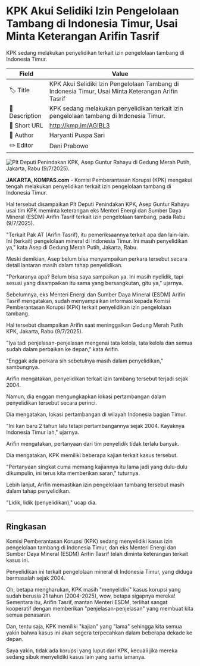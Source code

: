 # KPK Akui Selidiki Izin Pengelolaan Tambang di Indonesia Timur, Usai Minta Keterangan Arifin Tasrif

KPK sedang melakukan penyelidikan terkait izin pengelolaan tambang di Indonesia Timur.

| Field         | Value                                                       |
|---------------|-------------------------------------------------------------|
| 🏷️ Title       | KPK Akui Selidiki Izin Pengelolaan Tambang di Indonesia Timur, Usai Minta Keterangan Arifin Tasrif |
| 📝 Description | KPK sedang melakukan penyelidikan terkait izin pengelolaan tambang di Indonesia Timur. |
| 🔗 Short URL   | http://kmp.im/AGIBL3 |
| 👤 Author      | Haryanti Puspa Sari |
| ✏️ Editor      | Dani Prabowo |

![Plt Deputi Penindakan KPK, Asep Guntur Rahayu di Gedung Merah Putih, Jakarta, Rabu (9/7/2025).](https://asset.kompas.com/crops/gzjyUKfImUaJwqVEXf9r1iOOzTs=/0x0:0x0/750x500/data/photo/2025/07/09/686e5f8621d30.jpg)

**JAKARTA, KOMPAS.com** - Komisi Pemberantasan Korupsi (KPK) mengakui tengah melakukan penyelidikan terkait izin pengelolaan tambang di Indonesia Timur.

Hal tersebut disampaikan Plt Deputi Penindakan KPK, Asep Guntur Rahayu usai tim KPK meminta keterangan eks Menteri Energi dan Sumber Daya Mineral (ESDM) Arifin Tasrif terkait izin pengelolaan tambang, pada Rabu (9/7/2025).

\"Terkait Pak AT (Arifin Tasrif), itu pemeriksaannya terkait apa dan lain-lain. Ini (terkait) pengelolaan mineral di Indonesia Timur. Ini masih penyelidikan ya,\" kata Asep di Gedung Merah Putih, Jakarta, Rabu.

Meski demikian, Asep belum bisa menyampaikan perkara tersebut secara detail lantaran masih dalam tahap penyelidikan.

\"Perkaranya apa? Belum bisa saya sampaikan ya. Ini masih nyelidik, tapi sesuai yang disampaikan itu sama yang bersangkutan, gitu ya,\" ujarnya.

Sebelumnya, eks Menteri Energi dan Sumber Daya Mineral (ESDM) Arifin Tasrif mengatakan, sudah menyampaikan informasi kepada Komisi Pemberantasan Korupsi (KPK) terkait penyelidikan izin pengelolaan tambang.

Hal tersebut disampaikan Arifin saat meninggalkan Gedung Merah Putih KPK, Jakarta, Rabu (9/7/2025).

\"Iya tadi penjelasan-penjelasan mengenai tata kelola, tata kelola dan semua sudah dalam perbaikan ke depan,\" kata Arifin.

\"Enggak ada perkara sih sebetulnya masih dalam penyelidikan,\" sambungnya.

Arifin mengatakan, penyelidikan terkait izin tambang tersebut terjadi sejak 2004.

Namun, dia enggan mengungkapkan lokasi pertambangan dalam penyelidikan tersebut secara perinci.

Dia mengatakan, lokasi pertambangan di wilayah Indonesia bagian Timur.

\"Ini kan baru 2 tahun lalu tetapi pertambangannya sejak 2004. Kayaknya Indonesia Timur lah,\" ujarnya.

Arifin mengatakan, pertanyaan dari tim penyelidik tidak terlalu banyak.

Dia mengatakan, KPK memiliki beberapa kajian terkait kasus tersebut.

\"Pertanyaan singkat cuma memang kajiannya itu lama jadi yang dulu-dulu dikumpulin, ini terus kita memberikan saran,\" tuturnya.

Lebih lanjut, Arifin memastikan izin pengelolaan tambang tersebut masih dalam tahap penyelidikan.

\"Lidik, lidik (penyelidikan),\" ucap dia.

---
## Ringkasan

Komisi Pemberantasan Korupsi (KPK) sedang menyelidiki kasus izin pengelolaan tambang di Indonesia Timur, dan eks Menteri Energi dan Sumber Daya Mineral (ESDM) Arifin Tasrif telah diminta keterangan terkait kasus ini.

 Penyelidikan ini terkait pengelolaan mineral di Indonesia Timur, yang diduga bermasalah sejak 2004.



Oh, betapa mengharukan, KPK masih "menyelidiki" kasus korupsi yang sudah berusia 21 tahun (2004-2025), wow, betapa sigapnya mereka! Sementara itu, Arifin Tasrif, mantan Menteri ESDM, terlihat sangat kooperatif dengan memberikan "penjelasan-penjelasan" yang membuat kita semua penasaran.

 Dan, tentu saja, KPK memiliki "kajian" yang "lama" sehingga kita semua yakin bahwa kasus ini akan segera terpecahkan dalam beberapa dekade ke depan.

 Saya yakin, tidak ada korupsi yang luput dari KPK, kecuali jika mereka sedang sibuk menyelidiki kasus lain yang sama lamanya.
